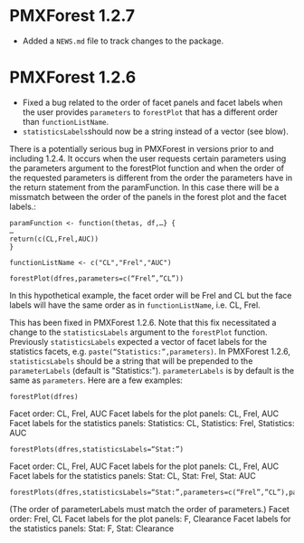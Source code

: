 # PMXForest 1.2.7

* Added a `NEWS.md` file to track changes to the package.


# PMXForest 1.2.6

* Fixed a bug related to the order of facet panels and facet labels when the user
  provides `parameters` to `forestPlot` that has a different order than `functionListName`.
* `statisticsLabels`should now be a string instead of a vector (see blow).

There is a potentially serious bug in PMXForest in versions prior to and including 1.2.4. It occurs when the user requests certain parameters using the parameters argument to the forestPlot function and when the order of the requested parameters is different from the order the parameters have in the return statement from the paramFunction. In this case there will be a missmatch between the order of the panels in the forest plot and the facet labels.:

    paramFunction <- function(thetas, df,…} {
    …
    return(c(CL,Frel,AUC))
    }
    
    functionListName <- c("CL","Frel","AUC")
    
    forestPlot(dfres,parameters=c(“Frel”,”CL”))

In this hypothetical example, the facet order will be Frel and CL but the face labels will have the same order as in `functionListName`, i.e. CL, Frel.

This has been fixed in PMXForest 1.2.6. Note that this fix necessitated a change to the `statisticsLabels` argument to the `forestPlot` function. Previously `statisticsLabels` expected a vector of facet labels for the statistics facets, e.g. `paste(“Statistics:”,parameters)`. In PMXForest 1.2.6, `statisticsLabels`  should be a string that will be prepended to the `parameterLabels` (default is "Statistics:").  `parameterLabels` is by default is the same as `parameters`. Here are a few examples:

    forestPlot(dfres) 
Facet order: CL, Frel, AUC
Facet labels for the plot panels: CL, Frel, AUC
Facet labels for the statistics panels:  Statistics: CL, Statistics: Frel, Statistics: AUC 

    forestPlots(dfres,statisticsLabels=“Stat:”)
Facet order: CL, Frel, AUC
Facet labels for the plot panels: CL, Frel, AUC
Facet labels for the statistics panels:  Stat: CL, Stat: Frel, Stat: AUC 

    forestPlots(dfres,statisticsLabels=“Stat:”,parameters=c(“Frel”,”CL”),parameterLabels=c(“F”,”Clearance”))
(The order of parameterLabels must match the order of parameters.)
Facet order: Frel, CL
Facet labels for the plot panels: F, Clearance
Facet labels for the statistics panels:  Stat: F, Stat: Clearance


